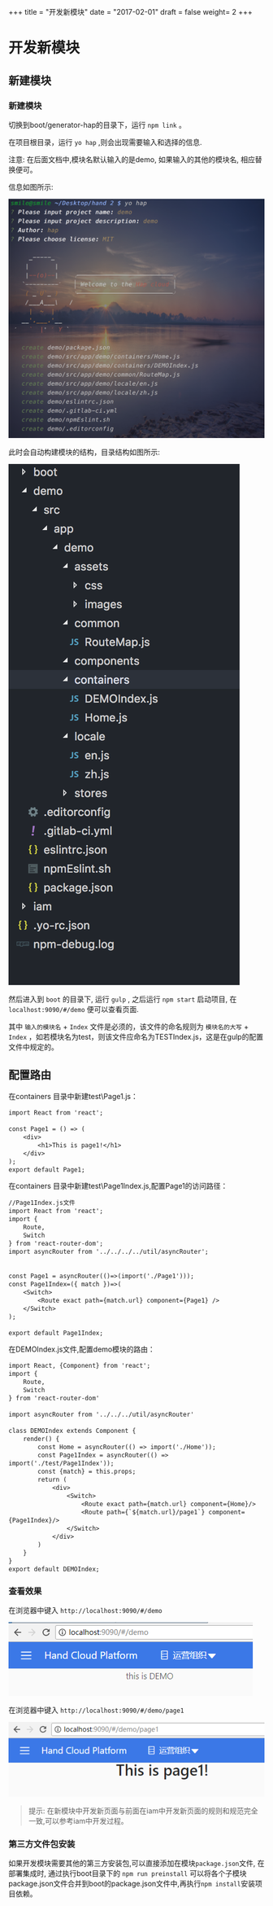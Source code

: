 +++
title = "开发新模块"
date = "2017-02-01"
draft = false
weight= 2
+++

# 开发新模块

## 新建模块

###  新建模块

切换到boot/generator-hap的目录下，运行 `npm link` 。

在项目根目录，运行 `yo hap` ,则会出现需要输入和选择的信息.

注意: 在后面文档中,模块名默认输入的是demo, 如果输入的其他的模块名, 相应替换便可。

信息如图所示:

![](./images/yoman.png)

此时会自动构建模块的结构，目录结构如图所示:

![](./images/mulu.png)

然后进入到 `boot` 的目录下, 运行 `gulp` , 之后运行 `npm start` 启动项目, 在 `localhost:9090/#/demo` 便可以查看页面.

其中 `输入的模块名` + `Index` 文件是必须的，该文件的命名规则为 `模块名的大写` + `Index` ，如若模块名为test，则该文件应命名为TESTIndex.js，这是在gulp的配置文件中规定的。

## 配置路由

在containers 目录中新建test\Page1.js：

```
import React from 'react';

const Page1 = () => (
    <div>
        <h1>This is page1!</h1>
    </div>
);
export default Page1;
```

在containers 目录中新建test\Page1Index.js,配置Page1的访问路径：

```
//Page1Index.js文件
import React from 'react';
import {
    Route,
    Switch
} from 'react-router-dom';
import asyncRouter from '../../../../util/asyncRouter';


const Page1 = asyncRouter(()=>(import('./Page1')));
const Page1Index=({ match })=>(
    <Switch>
        <Route exact path={match.url} component={Page1} />
    </Switch>
);

export default Page1Index;
```

在DEMOIndex.js文件,配置demo模块的路由：

```
import React, {Component} from 'react';
import {
    Route,
    Switch
} from 'react-router-dom'

import asyncRouter from '../../../util/asyncRouter'

class DEMOIndex extends Component {
    render() {
        const Home = asyncRouter(() => import('./Home'));
        const Page1Index = asyncRouter(() => import('./test/Page1Index'));
        const {match} = this.props;
        return (
            <div>
                <Switch>
                    <Route exact path={match.url} component={Home}/>
                    <Route path={`${match.url}/page1`} component={Page1Index}/>
                </Switch>
            </div>
        )
    }
}
export default DEMOIndex;
```

### 查看效果

在浏览器中键入 `http://localhost:9090/#/demo`

![](./images/demo1.png)

在浏览器中键入 `http://localhost:9090/#/demo/page1`

![](./images/page1.png)

> 提示: 在新模块中开发新页面与前面在iam中开发新页面的规则和规范完全一致,可以参考iam中开发过程。

### 第三方文件包安装

如果开发模块需要其他的第三方安装包,可以直接添加在模块`package.json`文件, 在部署集成时, 通过执行boot目录下的 `npm run preinstall` 可以将各个子模块package.json文件合并到boot的package.json文件中,再执行`npm install`安装项目依赖。
